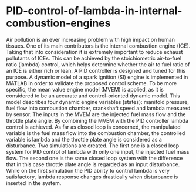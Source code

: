 # PID-control-of-lambda-in-internal-combustion-engines

Air pollution is an ever increasing problem with high impact on human tissues.
One of its main contributors is the internal combustion engine (ICE). Taking that
into consideration it is extremely important to reduce exhaust pollutants of ICEs.
This can be achieved by the stoichiometric air-to-fuel ratio (lambda) control, which
helps determine whether the air to fuel ratio of an ICE is either rich or lean. A
PID controller is designed and tuned for this purpose. A dynamic model of a spark
ignition (SI) engine is implemented in MATLAB in order to validate the proposed
control scheme. To be more specific, the mean value engine model (MVEM) is
applied, as it is considered to be an accurate and control-oriented dynamic model.
This model describes four dynamic engine variables (states): manifold pressure, fuel
flow into combustion chamber, crankshaft speed and lambda measured by sensor.
The inputs in the MVEM are the injected fuel mass flow and the throttle plate angle.
By combining the MVEM with the PID controller lambda control is achieved. As
far as closed loop is concerned, the manipulated variable is the fuel mass 
flow into the combustion chamber, the controlled variable is lambda and the throttle plate
angle is considered as a disturbance. Two simulations are created. The first one is
a closed loop system for PID control of lambda with only one input, the injected
fuel mass flow. The second one is the same closed loop system with the difference
that in this case throttle plate angle is regarded as an input disturbance. While on
the first simulation the PID ability to control lambda is very satisfactory, lambda
response changes drastically when disturbance is inserted in the system.
